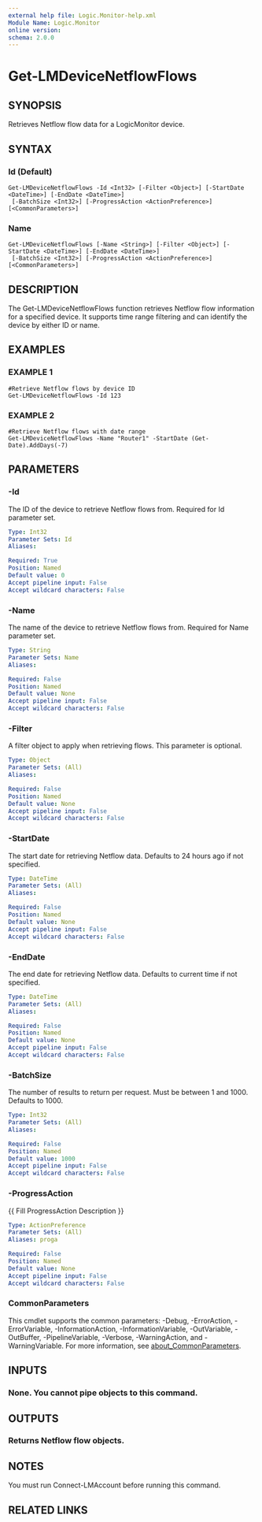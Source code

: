 ```yaml
---
external help file: Logic.Monitor-help.xml
Module Name: Logic.Monitor
online version:
schema: 2.0.0
---
```


# Get-LMDeviceNetflowFlows

## SYNOPSIS
Retrieves Netflow flow data for a LogicMonitor device.

## SYNTAX

### Id (Default)
```
Get-LMDeviceNetflowFlows -Id <Int32> [-Filter <Object>] [-StartDate <DateTime>] [-EndDate <DateTime>]
 [-BatchSize <Int32>] [-ProgressAction <ActionPreference>] [<CommonParameters>]
```

### Name
```
Get-LMDeviceNetflowFlows [-Name <String>] [-Filter <Object>] [-StartDate <DateTime>] [-EndDate <DateTime>]
 [-BatchSize <Int32>] [-ProgressAction <ActionPreference>] [<CommonParameters>]
```

## DESCRIPTION
The Get-LMDeviceNetflowFlows function retrieves Netflow flow information for a specified device.
It supports time range filtering and can identify the device by either ID or name.

## EXAMPLES

### EXAMPLE 1
```
#Retrieve Netflow flows by device ID
Get-LMDeviceNetflowFlows -Id 123
```

### EXAMPLE 2
```
#Retrieve Netflow flows with date range
Get-LMDeviceNetflowFlows -Name "Router1" -StartDate (Get-Date).AddDays(-7)
```

## PARAMETERS

### -Id
The ID of the device to retrieve Netflow flows from.
Required for Id parameter set.

```yaml
Type: Int32
Parameter Sets: Id
Aliases:

Required: True
Position: Named
Default value: 0
Accept pipeline input: False
Accept wildcard characters: False
```

### -Name
The name of the device to retrieve Netflow flows from.
Required for Name parameter set.

```yaml
Type: String
Parameter Sets: Name
Aliases:

Required: False
Position: Named
Default value: None
Accept pipeline input: False
Accept wildcard characters: False
```

### -Filter
A filter object to apply when retrieving flows.
This parameter is optional.

```yaml
Type: Object
Parameter Sets: (All)
Aliases:

Required: False
Position: Named
Default value: None
Accept pipeline input: False
Accept wildcard characters: False
```

### -StartDate
The start date for retrieving Netflow data.
Defaults to 24 hours ago if not specified.

```yaml
Type: DateTime
Parameter Sets: (All)
Aliases:

Required: False
Position: Named
Default value: None
Accept pipeline input: False
Accept wildcard characters: False
```

### -EndDate
The end date for retrieving Netflow data.
Defaults to current time if not specified.

```yaml
Type: DateTime
Parameter Sets: (All)
Aliases:

Required: False
Position: Named
Default value: None
Accept pipeline input: False
Accept wildcard characters: False
```

### -BatchSize
The number of results to return per request.
Must be between 1 and 1000.
Defaults to 1000.

```yaml
Type: Int32
Parameter Sets: (All)
Aliases:

Required: False
Position: Named
Default value: 1000
Accept pipeline input: False
Accept wildcard characters: False
```

### -ProgressAction
{{ Fill ProgressAction Description }}

```yaml
Type: ActionPreference
Parameter Sets: (All)
Aliases: proga

Required: False
Position: Named
Default value: None
Accept pipeline input: False
Accept wildcard characters: False
```

### CommonParameters
This cmdlet supports the common parameters: -Debug, -ErrorAction, -ErrorVariable, -InformationAction, -InformationVariable, -OutVariable, -OutBuffer, -PipelineVariable, -Verbose, -WarningAction, and -WarningVariable. For more information, see [about_CommonParameters](http://go.microsoft.com/fwlink/?LinkID=113216).

## INPUTS

### None. You cannot pipe objects to this command.
## OUTPUTS

### Returns Netflow flow objects.
## NOTES
You must run Connect-LMAccount before running this command.

## RELATED LINKS
